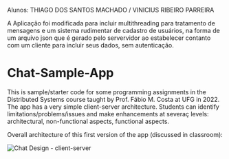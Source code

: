 Alunos: THIAGO DOS SANTOS MACHADO
        / VINICIUS RIBEIRO PARREIRA

A Aplicação foi modificada para incluir multithreading para tratamento de mensagens e um sistema rudimentar de cadastro de usuários, na forma de um arquivo json que é gerado pelo servervidor ao estabelecer contanto com um cliente para incluir seus dados, sem autenticação.

# Chat-Sample-App
This is sample/starter code for some programming assignments in the Distributed Systems course taught by Prof. Fábio M. Costa at UFG in 2022.
The app has a very simple client-server architecture. Students can identify limitations/problems/issues and make enhancements at severaç levels: architectural, non-functional aspects, functional aspects.  

Overall architecture of this first version of the app (discussed in classroom):

![Chat Design - client-server](https://user-images.githubusercontent.com/13460193/173588387-89793ac9-17b9-4441-986b-53cac6ee40f4.png)
